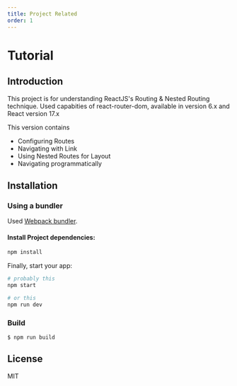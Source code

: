```yaml
---
title: Project Related
order: 1
---
```


# Tutorial

## Introduction

This project is for understanding ReactJS's Routing & Nested Routing technique.
Used capabities of react-router-dom, available in version 6.x and React version 17.x

This version contains
- Configuring Routes
- Navigating with Link
- Using Nested Routes for Layout
- Navigating programmatically

## Installation

### Using a bundler

Used [Webpack bundler](https://webpack.js.org/concepts/).

#### Install Project dependencies:

```sh
npm install
```

Finally, start your app:

```sh
# probably this
npm start

# or this
npm run dev
```

### Build

```
$ npm run build
```

## License

MIT
